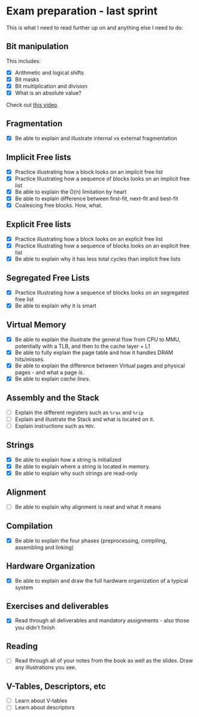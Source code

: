 # Exam preparation - last sprint

This is what I need to read further up on and anything else I need to do:

## Bit manipulation

This includes:

- [X] Arithmetic and logical shifts
- [X] Bit masks
- [X] Bit multiplication and division
- [X] What is an absolute value?

Check out [this video](https://www.youtube.com/watch?v=NLKQEOgBAnw).

## Fragmentation

- [X] Be able to explain and illustrate internal vs external fragmentation

## Implicit Free lists

- [X] Practice illustrating how a block looks on an implicit free list
- [X] Practice Illustrating how a sequence of blocks looks on an implicit free list
- [X] Be able to explain the O(n) limitation by heart
- [X] Be able to explain difference between first-fit, next-fit and best-fit
- [X] Coalescing free blocks. How, what.

## Explicit Free lists

- [X] Practice illustrating how a block looks on an explicit free list
- [X] Practice Illustrating how a sequence of blocks looks on an explicit free list
- [X] Be able to explain why it has less total cycles than implicit free lists

## Segregated Free Lists

- [X] Practice Illustrating how a sequence of blocks looks on an segregated free list
- [X] Be able to explain why it is smart

## Virtual Memory

- [X] Be able to explain the illustrate the general flow from CPU to MMU, potentially with a TLB, and then to the cache layer + L1
- [X] Be able to fully explain the page table and how it handles DRAM hits/misses.
- [X] Be able to explain the difference between Virtual pages and physical pages - and what a page *is*.
- [X] Be able to explain *cache lines*.

## Assembly and the Stack

- [ ] Explain the different registers such as `%rax` and `%rip`
- [ ] Explain and illustrate the Stack and what is located on it.
- [ ] Explain instructions such as `MOV`.

## Strings

- [X] Be able to explain how a string is initialized
- [X] Be able to explain where a string is located in memory.
- [X] Be able to explain why such strings are read-only

## Alignment

- [ ] Be able to explain why alignment is neat and what it means

## Compilation

- [X] Be able to explain the four phases (preprocessing, compiling, assembling and linking)

## Hardware Organization

- [X] Be able to explain and draw the full hardware organization of a typical system

## Exercises and deliverables

- [X] Read through all deliverables and mandatory assignments - also those you didn't finish

## Reading

- [ ] Read through all of your notes from the book as well as the slides. Draw any illustrations you see.

## V-Tables, Descriptors, etc

- [ ] Learn about V-tables
- [ ] Learn about descriptors